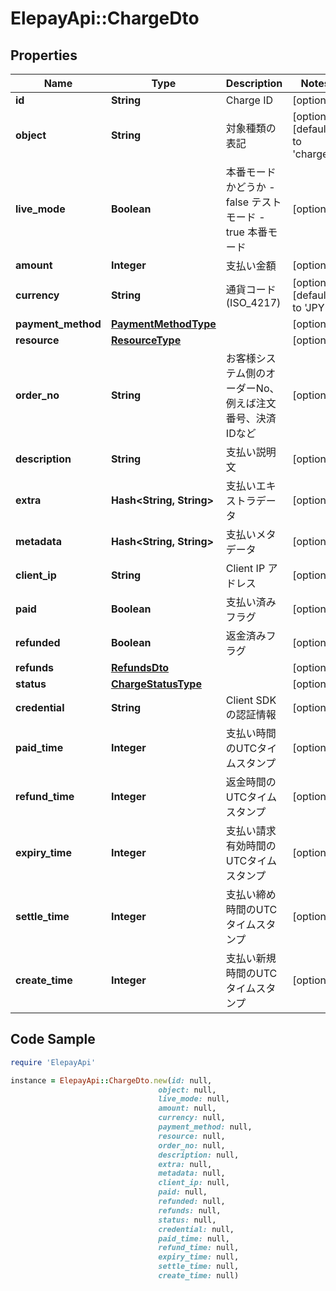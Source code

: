 # ElepayApi::ChargeDto

## Properties

Name | Type | Description | Notes
------------ | ------------- | ------------- | -------------
**id** | **String** | Charge ID | [optional] 
**object** | **String** | 対象種類の表記 | [optional] [default to &#39;charge&#39;]
**live_mode** | **Boolean** | 本番モードかどうか - false テストモード - true 本番モード  | [optional] 
**amount** | **Integer** | 支払い金額 | [optional] 
**currency** | **String** | 通貨コード (ISO_4217) | [optional] [default to &#39;JPY&#39;]
**payment_method** | [**PaymentMethodType**](PaymentMethodType.md) |  | [optional] 
**resource** | [**ResourceType**](ResourceType.md) |  | [optional] 
**order_no** | **String** | お客様システム側のオーダーNo、例えば注文番号、決済IDなど | [optional] 
**description** | **String** | 支払い説明文 | [optional] 
**extra** | **Hash&lt;String, String&gt;** | 支払いエキストラデータ | [optional] 
**metadata** | **Hash&lt;String, String&gt;** | 支払いメタデータ | [optional] 
**client_ip** | **String** | Client IP アドレス | [optional] 
**paid** | **Boolean** | 支払い済みフラグ | [optional] 
**refunded** | **Boolean** | 返金済みフラグ | [optional] 
**refunds** | [**RefundsDto**](RefundsDto.md) |  | [optional] 
**status** | [**ChargeStatusType**](ChargeStatusType.md) |  | [optional] 
**credential** | **String** | Client SDK の認証情報 | [optional] 
**paid_time** | **Integer** | 支払い時間のUTCタイムスタンプ | [optional] 
**refund_time** | **Integer** | 返金時間のUTCタイムスタンプ | [optional] 
**expiry_time** | **Integer** | 支払い請求有効時間のUTCタイムスタンプ | [optional] 
**settle_time** | **Integer** | 支払い締め時間のUTCタイムスタンプ | [optional] 
**create_time** | **Integer** | 支払い新規時間のUTCタイムスタンプ | [optional] 

## Code Sample

```ruby
require 'ElepayApi'

instance = ElepayApi::ChargeDto.new(id: null,
                                 object: null,
                                 live_mode: null,
                                 amount: null,
                                 currency: null,
                                 payment_method: null,
                                 resource: null,
                                 order_no: null,
                                 description: null,
                                 extra: null,
                                 metadata: null,
                                 client_ip: null,
                                 paid: null,
                                 refunded: null,
                                 refunds: null,
                                 status: null,
                                 credential: null,
                                 paid_time: null,
                                 refund_time: null,
                                 expiry_time: null,
                                 settle_time: null,
                                 create_time: null)
```


